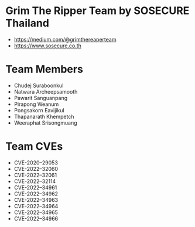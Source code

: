 # Grim The Ripper Team by SOSECURE Thailand
- https://medium.com/@grimthereaperteam
- https://www.sosecure.co.th

# Team Members
- Chudej Suraboonkul
- Natwara Archeepsamooth
- Pawarit Sanguanpang
- Pirapong Weanum
- Pongsakorn Eavijikul
- Thapanarath Khempetch
- Weeraphat Srisongmuang

# Team CVEs
- CVE-2020–29053
- CVE-2022–32060
- CVE-2022–32061
- CVE-2022–32114
- CVE-2022–34961
- CVE-2022–34962
- CVE-2022–34963
- CVE-2022–34964
- CVE-2022–34965
- CVE-2022–34966
